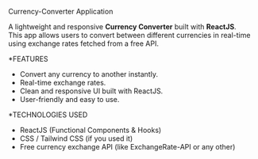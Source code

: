  Currency-Converter Application

A lightweight and responsive **Currency Converter** built with **ReactJS**.  
This app allows users to convert between different currencies in real-time using exchange rates fetched from a free API.

 *FEATURES
- Convert any currency to another instantly.
- Real-time exchange rates.
- Clean and responsive UI built with ReactJS.
- User-friendly and easy to use.

 *TECHNOLOGIES USED
- ReactJS (Functional Components & Hooks)
- CSS / Tailwind CSS (if you used it)
- Free currency exchange API (like ExchangeRate-API or any other)
